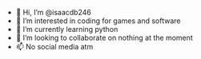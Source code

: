 - 👋 Hi, I’m @isaacdb246
- 👀 I’m interested in coding for games and software
- 🌱 I’m currently learning python
- 💞️ I’m looking to collaborate on nothing at the moment
- 📫 No social media atm

